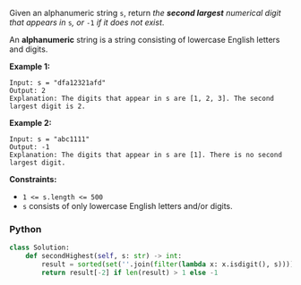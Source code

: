 Given an alphanumeric string  `s`, return  _the  **second largest**  numerical digit that appears in_ `s`_, or_ `-1` _if it does not exist_.

An  **alphanumeric**  string is a string consisting of lowercase English letters and digits.

**Example 1:**
```
Input: s = "dfa12321afd"
Output: 2
Explanation: The digits that appear in s are [1, 2, 3]. The second largest digit is 2.
```

**Example 2:**
```
Input: s = "abc1111"
Output: -1
Explanation: The digits that appear in s are [1]. There is no second largest digit. 
```

**Constraints:**

-   `1 <= s.length <= 500`
-   `s`  consists of only lowercase English letters and/or digits.


### Python
```python
class Solution:
    def secondHighest(self, s: str) -> int:
        result = sorted(set(''.join(filter(lambda x: x.isdigit(), s))))
        return result[-2] if len(result) > 1 else -1
```
